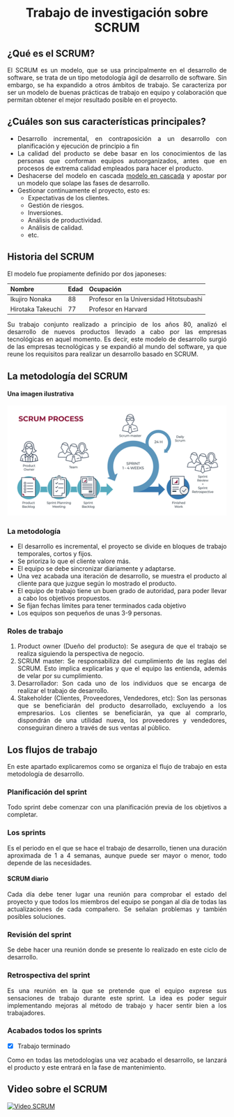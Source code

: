 <div align="justify">

# <div align="center">Trabajo de investigación sobre SCRUM</div>

## ¿Qué es el SCRUM?
El SCRUM es un modelo, que se usa principalmente en el desarrollo de software, se trata de un tipo metodología ágil de desarrollo de software. Sin embargo, se ha expandido a otros ámbitos de trabajo. Se caracteriza por ser un modelo de buenas prácticas de trabajo en equipo y colaboración que permitan obtener el mejor resultado posible en el proyecto.

## ¿Cuáles son sus características principales?
* Desarrollo incremental, en contraposición a un desarrollo con planificación y ejecución de principio a fin
* La calidad del producto se debe basar en los conocimientos de las personas que conforman equipos autoorganizados, antes que en procesos de extrema calidad empleados para hacer el producto.
* Deshacerse del modelo en cascada [modelo en cascada](/Markdown-3/Tipos_Desarrollo.md) y apostar por un modelo que solape las fases de desarrollo.
* Gestionar continuamente el proyecto, esto es:
    * Expectativas de los clientes.
    * Gestión de riesgos.
    * Inversiones.
    * Análisis de productividad.
    * Análisis de calidad.
    * etc.

## Historia del SCRUM
El modelo fue propiamente definido por dos japoneses:

|Nombre|Edad|Ocupación|
|------|----|---------|
|Ikujiro Nonaka|88|Profesor en la Universidad Hitotsubashi|
|Hirotaka Takeuchi|77|Profesor en Harvard|

Su trabajo conjunto realizado a principio de los años 80, analizó el desarrollo de nuevos productos llevado a cabo por las empresas tecnológicas en aquel momento. Es decir, este modelo de desarrollo surgió de las empresas tecnológicas y se expandió al mundo del software, ya que reune los requisitos para realizar un desarrollo basado en SCRUM.

## La metodología del SCRUM
#### Una imagen ilustrativa

![SCRUM](images/SCRUM.jpeg)

### La metodología
+ El desarrollo es incremental, el proyecto se divide en bloques de trabajo temporales, cortos y fijos.
+ Se prioriza lo que el cliente valore más.
+ El equipo se debe sincronizar diariamente y adaptarse.
+ Una vez acabada una iteración de desarrollo, se muestra el producto al cliente para que juzgue según lo mostrado el producto.
+ El equipo de trabajo tiene un buen grado de autoridad, para poder llevar a cabo los objetivos propuestos.
+ Se fijan fechas límites para tener terminados cada objetivo
+ Los equipos son pequeños de unas 3-9 personas.

### Roles de trabajo
1. Product owner (Dueño del producto): Se asegura de que el trabajo se realiza siguiendo la perspectiva de negocio.
2. SCRUM master: Se responsabiliza del cumplimiento de las reglas del SCRUM. Esto implica explicarlas y que el equipo las entienda, además de velar por su cumplimiento.
3. Desarrollador: Son cada uno de los individuos que se encarga de realizar el trabajo de desarrollo.
4. Stakeholder (Clientes, Proveedores, Vendedores, etc): Son las personas que se beneficiarán del producto desarrollado, excluyendo a los empresarios. Los clientes se beneficiarán, ya que al comprarlo, dispondrán de una utilidad nueva, los proveedores y vendedores, conseguiran dinero a través de sus ventas al público.

## Los flujos de trabajo
En este apartado explicaremos como se organiza el flujo de trabajo en esta metodología de desarrollo.

### Planificación del sprint
Todo sprint debe comenzar con una planificación previa de los objetivos a completar.

### Los sprints
Es el periodo en el que se hace el trabajo de desarrollo, tienen una duración aproximada de 1 a 4 semanas, aunque puede ser mayor o menor, todo depende de las necesidades.
#### SCRUM diario
Cada día debe tener lugar una reunión para comprobar el estado del proyecto y que todos los miembros del equipo se pongan al día de todas las actualizaciones de cada compañero. Se señalan problemas y también posibles soluciones.

### Revisión del sprint
Se debe hacer una reunión donde se presente lo realizado en este ciclo de desarrollo.

### Retrospectiva del sprint
Es una reunión en la que se pretende que el equipo exprese sus sensaciones de trabajo durante este sprint. La idea es poder seguir implementando mejoras al método de trabajo y hacer sentir bien a los trabajadores.

### Acabados todos los sprints

* [X] Trabajo terminado

Como en todas las metodologías una vez acabado el desarrollo, se lanzará el producto y este entrará en la fase de mantenimiento.

## Video sobre el SCRUM
[![Video SCRUM](https://i.ytimg.com/vi/sLexw-z13Fo/maxresdefault.jpg)](https://youtu.be/sLexw-z13Fo?si=tsB-Wl-Rq92yz65G)

</div>